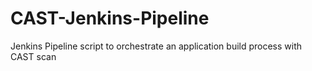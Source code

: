 # CAST-Jenkins-Pipeline
Jenkins Pipeline script to orchestrate an application build process with CAST scan
